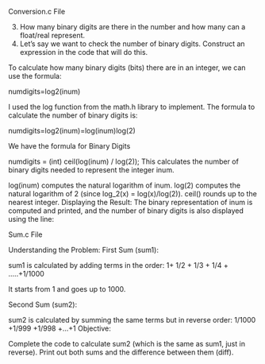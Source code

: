 Conversion.c File

3. How many binary digits are there in the number and how many can a float/real represent.
4. Let’s say we want to check the number of binary digits. Construct an expression in the code
that will do this.


To calculate how many binary digits (bits) there are in an integer, we can use the formula:

numdigits=log2(inum)

I used the log function from the math.h library to implement. 
The formula to calculate the number of binary digits is:

numdigits=log2(inum)=log(inum)log(2)

We have the formula for Binary Digits

numdigits = (int) ceil(log(inum) / log(2));
This calculates the number of binary digits needed to represent the integer inum.

log(inum) computes the natural logarithm of inum.
log(2) computes the natural logarithm of 2 (since log_2(x) = log(x)/log(2)).
ceil() rounds up to the nearest integer.
Displaying the Result: The binary representation of inum is computed and printed, 
and the number of binary digits is also displayed using the line:


Sum.c File 

Understanding the Problem:
First Sum (sum1):

sum1 is calculated by adding terms in the order:
1+ 1/2 + 1/3 + 1/4 +  .....+1/1000
 
It starts from 1 and goes up to 1000.

Second Sum (sum2):

sum2 is calculated by summing the same terms but in reverse order:
1/1000 +1/999 +1/998 +...+1
Objective:

Complete the code to calculate sum2 (which is the same as sum1, just in reverse).
Print out both sums and the difference between them (diff).



